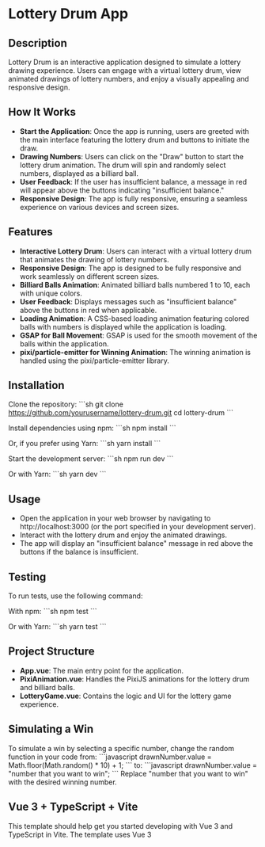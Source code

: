 
# Lottery Drum App

## Description
Lottery Drum is an interactive application designed to simulate a lottery drawing experience. Users can engage with a virtual lottery drum, view animated drawings of lottery numbers, and enjoy a visually appealing and responsive design.

## How It Works
- **Start the Application**: Once the app is running, users are greeted with the main interface featuring the lottery drum and buttons to initiate the draw.
- **Drawing Numbers**: Users can click on the "Draw" button to start the lottery drum animation. The drum will spin and randomly select numbers, displayed as a billiard ball.
- **User Feedback**: If the user has insufficient balance, a message in red will appear above the buttons indicating "insufficient balance."
- **Responsive Design**: The app is fully responsive, ensuring a seamless experience on various devices and screen sizes.

## Features
- **Interactive Lottery Drum**: Users can interact with a virtual lottery drum that animates the drawing of lottery numbers.
- **Responsive Design**: The app is designed to be fully responsive and work seamlessly on different screen sizes.
- **Billiard Balls Animation**: Animated billiard balls numbered 1 to 10, each with unique colors.
- **User Feedback**: Displays messages such as "insufficient balance" above the buttons in red when applicable.
- **Loading Animation**: A CSS-based loading animation featuring colored balls with numbers is displayed while the application is loading.
- **GSAP for Ball Movement**: GSAP is used for the smooth movement of the balls within the application.
- **pixi/particle-emitter for Winning Animation**: The winning animation is handled using the pixi/particle-emitter library.

## Installation
Clone the repository:
\`\`\`sh
git clone https://github.com/yourusername/lottery-drum.git
cd lottery-drum
\`\`\`

Install dependencies using npm:
\`\`\`sh
npm install
\`\`\`

Or, if you prefer using Yarn:
\`\`\`sh
yarn install
\`\`\`

Start the development server:
\`\`\`sh
npm run dev
\`\`\`

Or with Yarn:
\`\`\`sh
yarn dev
\`\`\`

## Usage
- Open the application in your web browser by navigating to http://localhost:3000 (or the port specified in your development server).
- Interact with the lottery drum and enjoy the animated drawings.
- The app will display an "insufficient balance" message in red above the buttons if the balance is insufficient.

## Testing
To run tests, use the following command:

With npm:
\`\`\`sh
npm test
\`\`\`

Or with Yarn:
\`\`\`sh
yarn test
\`\`\`

## Project Structure
- **App.vue**: The main entry point for the application.
- **PixiAnimation.vue**: Handles the PixiJS animations for the lottery drum and billiard balls.
- **LotteryGame.vue**: Contains the logic and UI for the lottery game experience.

## Simulating a Win
To simulate a win by selecting a specific number, change the random function in your code from:
\`\`\`javascript
drawnNumber.value = Math.floor(Math.random() * 10) + 1;
\`\`\`
to:
\`\`\`javascript
drawnNumber.value = "number that you want to win";
\`\`\`
Replace "number that you want to win" with the desired winning number.

## Vue 3 + TypeScript + Vite
This template should help get you started developing with Vue 3 and TypeScript in Vite. The template uses Vue 3 <script setup> SFCs. Check out the script setup docs to learn more.

## Recommended Setup
- **VS Code**: It is recommended to use VS Code with the Vue - Official extension (previously Volar) and disable Vetur.
- **Type Checking**: Use vue-tsc for performing type checking from the command line or for generating .d.ts files for SFCs.

## Requirements
- Node.js (version 14.x, 16.x, or 18.x)
- npm or Yarn

## Development
To contribute to the development of the Lottery Drum app, follow these steps:

1. Fork the repository.
2. Create a new branch:
\`\`\`sh
git checkout -b feature/your-feature-name
\`\`\`
3. Make your changes and commit them:
\`\`\`sh
git commit -m 'Add some feature'
\`\`\`
4. Push to the branch:
\`\`\`sh
git push origin feature/your-feature-name
\`\`\`
5. Open a pull request.

## License
This project is licensed under the MIT License. See the LICENSE file for details.

## Contact
For any inquiries or feedback, please contact [your email].
